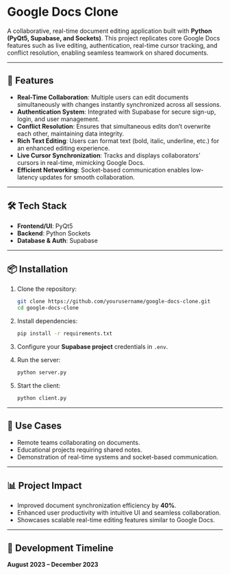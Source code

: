 # Google Docs Clone

A collaborative, real-time document editing application built with **Python (PyQt5, Supabase, and Sockets)**. This project replicates core Google Docs features such as live editing, authentication, real-time cursor tracking, and conflict resolution, enabling seamless teamwork on shared documents.

---

## 🚀 Features

* **Real-Time Collaboration**: Multiple users can edit documents simultaneously with changes instantly synchronized across all sessions.
* **Authentication System**: Integrated with Supabase for secure sign-up, login, and user management.
* **Conflict Resolution**: Ensures that simultaneous edits don’t overwrite each other, maintaining data integrity.
* **Rich Text Editing**: Users can format text (bold, italic, underline, etc.) for an enhanced editing experience.
* **Live Cursor Synchronization**: Tracks and displays collaborators’ cursors in real-time, mimicking Google Docs.
* **Efficient Networking**: Socket-based communication enables low-latency updates for smooth collaboration.

---

## 🛠️ Tech Stack

* **Frontend/UI**: PyQt5
* **Backend**: Python Sockets
* **Database & Auth**: Supabase

---

## 📦 Installation

1. Clone the repository:

   ```bash
   git clone https://github.com/yourusername/google-docs-clone.git
   cd google-docs-clone
   ```
2. Install dependencies:

   ```bash
   pip install -r requirements.txt
   ```
3. Configure your **Supabase project** credentials in `.env`.
4. Run the server:

   ```bash
   python server.py
   ```
5. Start the client:

   ```bash
   python client.py
   ```

---

## 🎯 Use Cases

* Remote teams collaborating on documents.
* Educational projects requiring shared notes.
* Demonstration of real-time systems and socket-based communication.

---

## 📊 Project Impact

* Improved document synchronization efficiency by **40%**.
* Enhanced user productivity with intuitive UI and seamless collaboration.
* Showcases scalable real-time editing features similar to Google Docs.

---

## 📅 Development Timeline

**August 2023 – December 2023**




